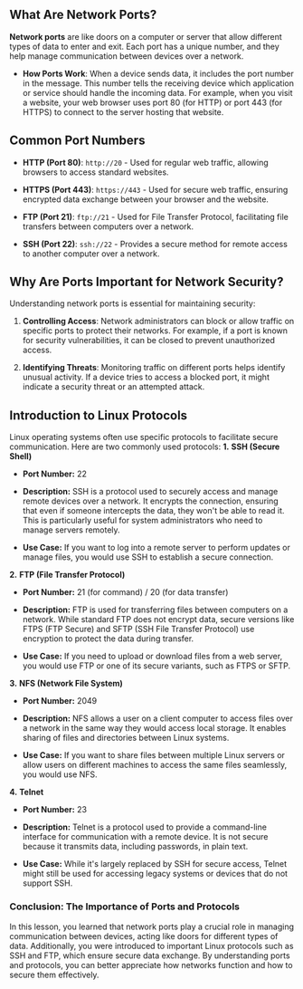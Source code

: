## **What Are Network Ports?**

**Network ports** are like doors on a computer or server that allow different types of data to enter and exit. Each port has a unique number, and they help manage communication between devices over a network.

-   **How Ports Work**: When a device sends data, it includes the port number in the message. This number tells the receiving device which application or service should handle the incoming data. For example, when you visit a website, your web browser uses port 80 (for HTTP) or port 443 (for HTTPS) to connect to the server hosting that website.

   ##  Common Port Numbers
    
-   **HTTP (Port 80)**: `http://20` - Used for regular web traffic, allowing browsers to access standard websites.
    
-   **HTTPS (Port 443)**: `https://443` - Used for secure web traffic, ensuring encrypted data exchange between your browser and the website.
    
-   **FTP (Port 21)**: `ftp://21` - Used for File Transfer Protocol, facilitating file transfers between computers over a network.
    
-   **SSH (Port 22)**: `ssh://22` - Provides a secure method for remote access to another computer over a network.
    


## **Why Are Ports Important for Network Security?**

Understanding network ports is essential for maintaining security:

1.  **Controlling Access**: Network administrators can block or allow traffic on specific ports to protect their networks. For example, if a port is known for security vulnerabilities, it can be closed to prevent unauthorized access.
    
2.  **Identifying Threats**: Monitoring traffic on different ports helps identify unusual activity. If a device tries to access a blocked port, it might indicate a security threat or an attempted attack.
    

## **Introduction to Linux Protocols**

Linux operating systems often use specific protocols to facilitate secure communication. Here are two commonly used protocols:
**1.** **SSH (Secure Shell)**

-   **Port Number:** 22
    
-   **Description:** SSH is a protocol used to securely access and manage remote devices over a network. It encrypts the connection, ensuring that even if someone intercepts the data, they won't be able to read it. This is particularly useful for system administrators who need to manage servers remotely.
    
-   **Use Case:** If you want to log into a remote server to perform updates or manage files, you would use SSH to establish a secure connection.
    

**2.** **FTP (File Transfer Protocol)**

-   **Port Number:** 21 (for command) / 20 (for data transfer)
    
-   **Description:** FTP is used for transferring files between computers on a network. While standard FTP does not encrypt data, secure versions like FTPS (FTP Secure) and SFTP (SSH File Transfer Protocol) use encryption to protect the data during transfer.
    
-   **Use Case:** If you need to upload or download files from a web server, you would use FTP or one of its secure variants, such as FTPS or SFTP.
    

**3.** **NFS (Network File System)**

-   **Port Number:** 2049
    
-   **Description:** NFS allows a user on a client computer to access files over a network in the same way they would access local storage. It enables sharing of files and directories between Linux systems.
    
-   **Use Case:** If you want to share files between multiple Linux servers or allow users on different machines to access the same files seamlessly, you would use NFS.
    

**4.** **Telnet**

-   **Port Number:** 23
    
-   **Description:** Telnet is a protocol used to provide a command-line interface for communication with a remote device. It is not secure because it transmits data, including passwords, in plain text.
    
-   **Use Case:** While it's largely replaced by SSH for secure access, Telnet might still be used for accessing legacy systems or devices that do not support SSH.
    

### **Conclusion: The Importance of Ports and Protocols**

In this lesson, you learned that network ports play a crucial role in managing communication between devices, acting like doors for different types of data. Additionally, you were introduced to important Linux protocols such as SSH and FTP, which ensure secure data exchange. By understanding ports and protocols, you can better appreciate how networks function and how to secure them effectively.
<!--stackedit_data:
eyJoaXN0b3J5IjpbMTg0MjA5OTQxNSwtMTI1OTE0NTcyXX0=
-->